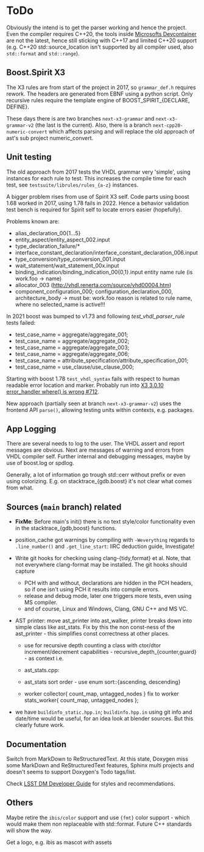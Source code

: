 ToDo
====

Obviously the intend is to get the parser working and hence the project. Even the compiler requires
C++20, the tools inside [Microsofts Devcontainer](https://github.com/Microsoft/vscode-dev-containers)
are not the latest, hence still sticking with C++17 and limited C++20 support (e.g. C++20
std::source_location isn't supported by all compiler used, also `std::format` and `std::range`).

## Boost.Spirit X3

The X3 rules are from start of the project in 2017, so `grammar_def.h` requires
rework. The headers are generated from EBNF using a python script. Only recursive
rules require the template engine of BOOST_SPIRIT_{DECLARE, DEFINE}.

These days there is are two branches `next-x3-grammar` and `next-x3-grammar-v2` (the last is the
current). Also, there is a branch `next-cpp20-numeric-convert` which affects parsing and will
replace the old approach of ast's sub project numeric_convert.

## Unit testing

The old approach from 2017 tests the VHDL grammar very 'simple', using instances for each rule to
test. This increases the compile time for each test, see `testsuite/librules/rules_{a-z}` instances.

A bigger problem rises from use of Spirit X3 self. Code parts using boost 1.68 worked in 2017, using
1.78 fails in 2022. Hence a behavior validation test bench is required for Spirit self to locate
errors easier (hopefully).

Problems known are:

  - alias_declaration_00{1...5}
  - entity_aspect/entity_aspect_002.input
  - type_declaration_failure/*
  - interface_constant_declaration/interface_constant_declaration_006.input
  - type_conversion/type_conversion_001.input
  - wait_statement/wait_statement_00x.input
  - binding_indication/binding_indication_00{0,1}.input entity name rule
    (is work.foo -> name)
  - allocator_003 (http://vhdl.renerta.com/source/vhd00004.htm)
  - component_configuration_000; configuration_declaration_000,
    architecture_body -> must be: work.foo
    reason is related to rule name, where no selected_name is active!!!

In 2021 boost was bumped to v1.73 and following *test_vhdl_parser_rule* tests failed:

  - test_case_name = aggregate/aggregate_001;
  - test_case_name = aggregate/aggregate_002;
  - test_case_name = aggregate/aggregate_003;
  - test_case_name = aggregate/aggregate_006;
  - test_case_name = attribute_specification/attribute_specification_001;
  - test_case_name = use_clause/use_clause_000;

Starting with boost 1.78 `test_vhdl_syntax` fails with respect to human readable error location and
marker. Probably run into [X3 3.0.10 error_handler where() is wrong #712](
https://github.com/boostorg/spirit/issues/712).

New approach (partially seen at branch `next-x3-grammar-v2`) uses the frontend API `parse()`,
allowing testing units within contexts, e.g. packages.

## App Logging

There are several needs to log to the user. The VHDL assert and report messages are obvious. Next
are messages of warning and errors from VHDL compiler self. Further internal and debugging messages,
maybe by use of boost.log or spdlog.

Generally, a lot of information go trough std::cerr without prefix or even using colorizing. E.g. on
stacktrace_{gdb.boost} it's not clear what comes from what.

## Sources (`main` branch) related

- **FixMe**: Before main's init() there is no text style/color functionality even in the
  stacktrace_{gdb,boost} functions.

- position_cache got warnings by compiling with `-Weverything`
  regards to `.line_number()` and `.get_line_start`: IIRC deduction guide, Investigate!

- Write git hooks for checking using clang-{tidy,format} et al. Note, that not
  everywhere clang-format may be installed. The git hooks should capture
  - PCH with and without, declarations are hidden in the PCH headers, so if one isn't using
    PCH it results into compile errors.
  - release and debug mode, later one triggers more tests, even using MS compiler.
  - and of course, Linux and Windows, Clang, GNU C++ and MS VC.

- AST printer: move ast_printer into ast_walker, printer breaks down into simple class
  like ast_stats. Fix by this the non const-ness of the ast_printer - this simplifies const
  correctness at other places.

  - use for recursive depth counting a class with ctor/dtor increment/decrement
    capabilities - recursive_depth_{counter,guard} - as context i.e.

  -  ast_stats.cpp:
    - ast_stats sort order - use enum sort::{ascending, descending}
    - worker collector{ count_map, untagged_nodes } fix to
      worker stats_worker{ count_map, untagged_nodes };

- we have `buildinfo_static.hpp.in`; `buildinfo.hpp.in` using git info and date/time
  would be useful, for an idea look at blender sources. But this clearly future work.

## Documentation

Switch from MarkDown to ReStructuredText. At this state, Doxygen miss some MarkDown
and ReStructuredText features, Sphinx multi projects and doesn't seems to support
Doxygen's Todo tags/list.

Check [LSST DM Developer Guide](https://developer.lsst.io/index.html) for styles
and recommendations.

## Others

Maybe retire the `ibis/color` support and use `{fmt}` color support - which would make them non
replaceable with std::format. Future C++ standards will show the way.

Get a logo, e.g. ibis as mascot with assets
